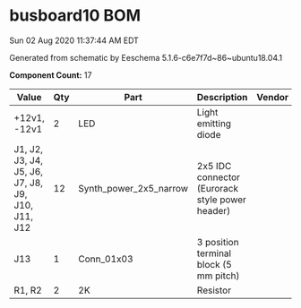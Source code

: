 # busboard10 BOM

Sun 02 Aug 2020 11:37:44 AM EDT

Generated from schematic by Eeschema 5.1.6-c6e7f7d~86~ubuntu18.04.1

**Component Count:** 17

| Value | Qty | Part | Description | Vendor |
| ----- | --- | ---- | ----------- | ------ |
| +12v1, -12v1 | 2 | LED | Light emitting diode |  |
| J1, J2, J3, J4, J5, J6, J7, J8, J9, J10, J11, J12 | 12 | Synth_power_2x5_narrow | 2x5 IDC connector (Eurorack style power header) |  |
| J13 | 1 | Conn_01x03 | 3 position terminal block (5 mm pitch) |  |
| R1, R2 | 2 | 2K | Resistor |  |
    
